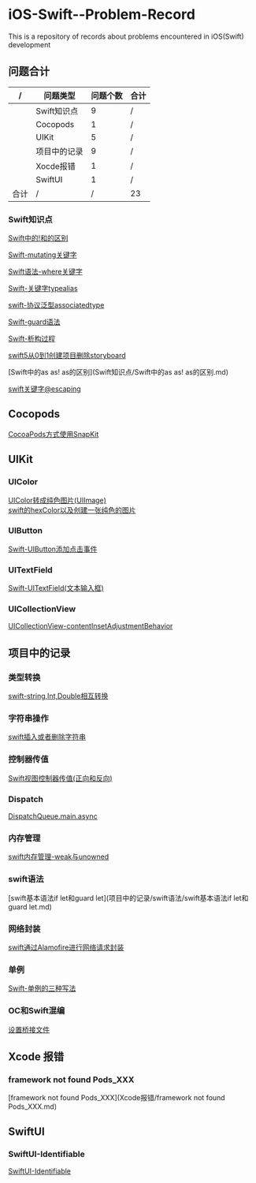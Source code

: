 # iOS-Swift--Problem-Record

This is a repository of records about problems encountered in iOS(Swift) development

## 问题合计

| / | 问题类型 | 问题个数 | 合计 |
| ---- | ------ | ------ | ------ |
| | Swift知识点 | 9 | / |
| | Cocopods | 1 | / |
| | UIKit | 5 | / |
| | 项目中的记录 | 9 | / |
| | Xocde报错| 1 | / |
| | SwiftUI | 1 | / |
| 合计 | / | / | 23 |

### Swift知识点

[Swift中的!和的区别](Swift知识点/Swift中的!和的区别.md)<br />

[Swift-mutating关键字](Swift知识点/Swift-mutating关键字.md)<br />

[Swift语法-where关键字](Swift知识点/Swift语法-where关键字.md)<br />

[Swift-关键字typealias](Swift知识点/Swift-关键字typealias.md)<br />

[swift-协议泛型associatedtype](Swift知识点/swift-协议泛型associatedtype.md)<br />

[Swift-guard语法](Swift知识点/Swift-guard语法.md)<br />

[Swift-析构过程](Swift知识点/Swift-析构过程.md)<br />

[swift5从0到1创建项目删除storyboard](Swift知识点/swift5从0到1创建项目删除storyboard/swift5从0到1创建项目删除storyboard.md)<br />

[Swift中的as as! as的区别](Swift知识点/Swift中的as as! as的区别.md)<br />

[swift关键字@escaping](Swift知识点/swift关键字@escaping.md)<br />

## Cocopods

[CocoaPods方式使用SnapKit](Cocopods/CocoaPods方式使用SnapKit.md)<br />

## UIKit

### UIColor

[UIColor转成纯色图片(UIImage)](UIKit/UIColor/UIColor转成纯色图片(UIImage).md)<br />
[swift的hexColor以及创建一张纯色的图片](UIKit/UIColor/swift的hexColor以及创建一张纯色的图片.md)<br />

### UIButton

[Swift-UIButton添加点击事件](UIKit/UIButton/Swift-UIButton添加点击事件.md)<br />

### UITextField

[Swift-UITextField(文本输入框)](UIKit/UITextField/Swift-UITextField(文本输入框).md)<br />

### UICollectionView

[UICollectionView-contentInsetAdjustmentBehavior](UIKit/UICollectionView/UICollectionView-contentInsetAdjustmentBehavior.md)<br />

## 项目中的记录

### 类型转换

[swift-string,Int,Double相互转换](项目中的记录/类型转换/swift-string,Int,Double相互转换.md)<br />

### 字符串操作

[swift插入或者删除字符串](项目中的记录/字符换操作/swift插入或者删除字符串.md)<br />

### 控制器传值

[Swift视图控制器传值(正向和反向)](项目中的记录/控制器传值/Swift视图控制器传值(正向和反向).md)<br />

### Dispatch

[DispatchQueue.main.async](项目中的记录/Dispatch/DispatchQueue.main.async.md)<br />

### 内存管理

[swift内存管理-weak与unowned](项目中的记录/内存管理/swift内存管理-weak与unowned.md)<br />

### swift语法

[swift基本语法if let和guard let](项目中的记录/swift语法/swift基本语法if let和guard let.md)<br />

### 网络封装

[swift通过Alamofire进行网络请求封装](项目中的记录/网络封装/swift通过Alamofire进行网络请求封装.md)<br />

### 单例

[Swift-单例的三种写法](项目中的记录/单例/Swift-单例的三种写法.md)<br />

### OC和Swift混编

[设置桥接文件](项目中的记录/OC和Swift混编/设置桥接文件/OC和swift混编.md)<br />

## Xcode 报错

### framework not found Pods_XXX

[framework not found Pods_XXX](Xcode报错/framework not found Pods_XXX.md)<br />

## SwiftUI

### SwiftUI-Identifiable

[SwiftUI-Identifiable](SwiftUI/SwiftUI-Identifiable.md)<br />
